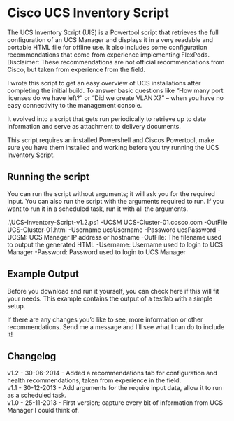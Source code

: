 # Cisco UCS Inventory Script
The UCS Inventory Script (UIS) is a Powertool script that retrieves the full configuration of an UCS Manager and displays it in a very readable and portable HTML file for offline use. It also includes some configuration recommendations that come from experience implementing FlexPods. Disclaimer: These recommendations are not official recommendations from Cisco, but taken from experience from the field.

I wrote this script to get an easy overview of UCS installations after completing the initial build. To answer basic questions like “How many port licenses do we have left?” or “Did we create VLAN X?” – when you have no easy connectivity to the management console.

It evolved into a script that gets run periodically to retrieve up to date information and serve as attachment to delivery documents.

This script requires an installed Powershell and Ciscos Powertool, make sure you have them installed and working before you try running the UCS Inventory Script.

## Running the script
You can run the script without arguments; it will ask you for the required input. You can also run the script with the arguments required to run. If you want to run it in a scheduled task, run it with all the arguments.

.\UCS-Inventory-Script-v1.2.ps1 -UCSM UCS-Cluster-01.cosco.com -OutFile UCS-Cluster-01.html -Username ucsUsername -Password ucsPassword  -UCSM: UCS Manager IP address or hostname -OutFile: The filename used to output the generated HTML -Username: Username used to login to UCS Manager -Password: Password used to login to UCS Manager

## Example Output
Before you download and run it yourself, you can check here if this will fit your needs. This example contains the output of a testlab with a simple setup.

If there are any changes you’d like to see, more information or other recommendations. Send me a message and I’ll see what I can do to include it!

## Changelog
v1.2 - 30-06-2014 - Added a recommendations tab for configuration and health recommendations, taken from experience in the field.  
v1.1 - 30-12-2013 - Add arguments for the require input data, allow it to run as a scheduled task.  
v1.0 - 25-11-2013 - First version; capture every bit of information from UCS Manager I could think of.
